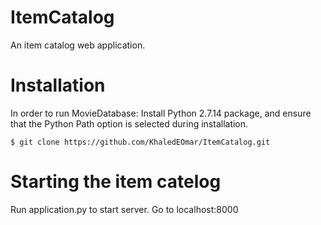 # ItemCatalog
An item catalog web application.

# Installation
In order to run MovieDatabase: Install Python 2.7.14 package, and ensure that the Python Path option is selected during installation.
```
$ git clone https://github.com/KhaledEOmar/ItemCatalog.git
```
# Starting the item catelog
Run application.py to start server. Go to localhost:8000 
